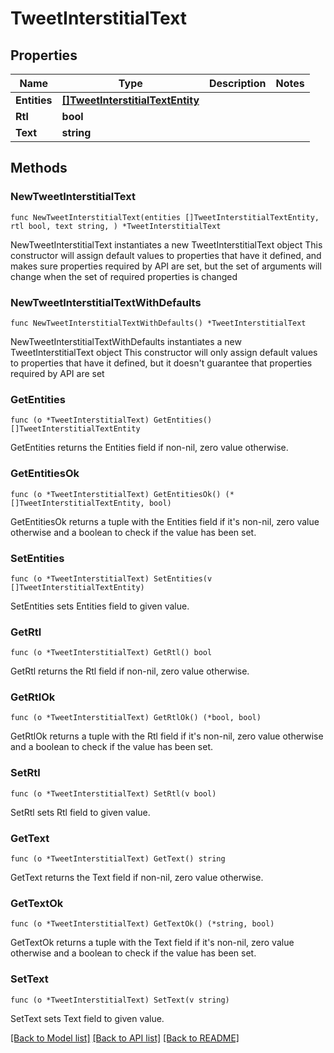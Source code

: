 # TweetInterstitialText

## Properties

Name | Type | Description | Notes
------------ | ------------- | ------------- | -------------
**Entities** | [**[]TweetInterstitialTextEntity**](TweetInterstitialTextEntity.md) |  | 
**Rtl** | **bool** |  | 
**Text** | **string** |  | 

## Methods

### NewTweetInterstitialText

`func NewTweetInterstitialText(entities []TweetInterstitialTextEntity, rtl bool, text string, ) *TweetInterstitialText`

NewTweetInterstitialText instantiates a new TweetInterstitialText object
This constructor will assign default values to properties that have it defined,
and makes sure properties required by API are set, but the set of arguments
will change when the set of required properties is changed

### NewTweetInterstitialTextWithDefaults

`func NewTweetInterstitialTextWithDefaults() *TweetInterstitialText`

NewTweetInterstitialTextWithDefaults instantiates a new TweetInterstitialText object
This constructor will only assign default values to properties that have it defined,
but it doesn't guarantee that properties required by API are set

### GetEntities

`func (o *TweetInterstitialText) GetEntities() []TweetInterstitialTextEntity`

GetEntities returns the Entities field if non-nil, zero value otherwise.

### GetEntitiesOk

`func (o *TweetInterstitialText) GetEntitiesOk() (*[]TweetInterstitialTextEntity, bool)`

GetEntitiesOk returns a tuple with the Entities field if it's non-nil, zero value otherwise
and a boolean to check if the value has been set.

### SetEntities

`func (o *TweetInterstitialText) SetEntities(v []TweetInterstitialTextEntity)`

SetEntities sets Entities field to given value.


### GetRtl

`func (o *TweetInterstitialText) GetRtl() bool`

GetRtl returns the Rtl field if non-nil, zero value otherwise.

### GetRtlOk

`func (o *TweetInterstitialText) GetRtlOk() (*bool, bool)`

GetRtlOk returns a tuple with the Rtl field if it's non-nil, zero value otherwise
and a boolean to check if the value has been set.

### SetRtl

`func (o *TweetInterstitialText) SetRtl(v bool)`

SetRtl sets Rtl field to given value.


### GetText

`func (o *TweetInterstitialText) GetText() string`

GetText returns the Text field if non-nil, zero value otherwise.

### GetTextOk

`func (o *TweetInterstitialText) GetTextOk() (*string, bool)`

GetTextOk returns a tuple with the Text field if it's non-nil, zero value otherwise
and a boolean to check if the value has been set.

### SetText

`func (o *TweetInterstitialText) SetText(v string)`

SetText sets Text field to given value.



[[Back to Model list]](../README.md#documentation-for-models) [[Back to API list]](../README.md#documentation-for-api-endpoints) [[Back to README]](../README.md)


